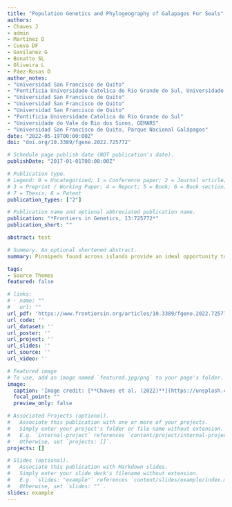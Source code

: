 ```yaml
---
title: "Population Genetics and Phylogeography of Galapagos Fur Seals"
authors:
- Chaves J
- admin
- Martínez D
- Cueva DF
- Gavilanez G
- Bonatto SL
- Oliveira L
- Páez-Rosas D
author_notes:
- "Universidad San Francisco de Quito"
- "Pontificia Universidade Catolica do Rio Grande do Sul, Universidade do Vale do Rio dos Sinos"
- "Universidad San Francisco de Quito"
- "Universidad San Francisco de Quito"
- "Universidad San Francisco de Quito"
- "Pontificia Universidade Catolica do Rio Grande do Sul"
- "Universidade do Vale do Rio dos Sinos, GEMARS"
- "Universidad San Francisco de Quito, Parque Nacional Galápagos"
date: "2022-05-19T00:00:00Z"
doi: "doi.org/10.3389/fgene.2022.725772"

# Schedule page publish date (NOT publication's date).
publishDate: "2017-01-01T00:00:00Z"

# Publication type.
# Legend: 0 = Uncategorized; 1 = Conference paper; 2 = Journal article;
# 3 = Preprint / Working Paper; 4 = Report; 5 = Book; 6 = Book section;
# 7 = Thesis; 8 = Patent
publication_types: ["2"]

# Publication name and optional abbreviated publication name.
publication: "*Frontiers in Genetics, 13:725772*"
publication_short: ""

abstract: test

# Summary. An optional shortened abstract.
summary: Pinnipeds found across islands provide an ideal opportunity to examine the evolutionary process of population subdivision affected by several mechanisms. Here, we report the genetic consequences of the geographic distribution of rookeries in Galapagos fur seals (GFS, Arctocephalus galapagoensis) in creating population structure. We show that rookeries across four islands (nine rookeries) are genetically structured into the following major groups: 1) a western cluster of individuals from Fernandina; 2) a central group from north and east Isabela, Santiago, and Pinta; and possibly, 3) a third cluster in the northeast from Pinta. Furthermore, asymmetric levels of gene flow obtained from eight microsatellites found migration from west Isabela to Fernandina islands (number of migrants Nm = 1), with imperceptible Nm in any other direction. Our findings suggest that the marked structuring of populations recovered in GFS is likely related to an interplay between long-term site fidelity and long-distance migration in both male and female individuals, probably influenced by varying degrees of marine productivity.

tags:
- Source Themes
featured: false

# links:
# - name: ""
#   url: ""
url_pdf: 'https://www.frontiersin.org/articles/10.3389/fgene.2022.725772/full'
url_code: ''
url_dataset: ''
url_poster: ''
url_project: ''
url_slides: ''
url_source: ''
url_video: ''

# Featured image
# To use, add an image named `featured.jpg/png` to your page's folder. 
image:
  caption: 'Image credit: [**Chaves et al. (2022)**](https://unsplash.com/photos/jdD8gXaTZsc](https://www.frontiersin.org/articles/10.3389/fgene.2022.725772/full)'
  focal_point: ""
  preview_only: false

# Associated Projects (optional).
#   Associate this publication with one or more of your projects.
#   Simply enter your project's folder or file name without extension.
#   E.g. `internal-project` references `content/project/internal-project/index.md`.
#   Otherwise, set `projects: []`.
projects: []

# Slides (optional).
#   Associate this publication with Markdown slides.
#   Simply enter your slide deck's filename without extension.
#   E.g. `slides: "example"` references `content/slides/example/index.md`.
#   Otherwise, set `slides: ""`.
slides: example
---
```

